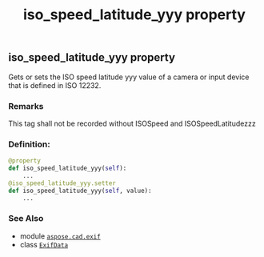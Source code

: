 ﻿---
title: iso_speed_latitude_yyy property
second_title: Aspose.CAD for Python via .NET API References
description: 
type: docs
weight: 730
url: /python-net/aspose.cad.exif/exifdata/iso_speed_latitude_yyy/
is_root: false
---

## iso_speed_latitude_yyy property


Gets or sets the ISO speed latitude yyy value of a camera or input device that is defined in ISO 12232.

### Remarks 


This tag shall not be recorded without ISOSpeed and ISOSpeedLatitudezzz
### Definition:
```python
@property
def iso_speed_latitude_yyy(self):
    ...
@iso_speed_latitude_yyy.setter
def iso_speed_latitude_yyy(self, value):
    ...
```

### See Also
* module [`aspose.cad.exif`](../../)
* class [`ExifData`](/cad/python-net/aspose.cad.exif/exifdata)
